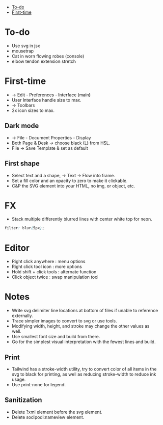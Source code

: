 - [To-do](#to-do)
- [First-time](#first-time)

# To-do
- Use svg in jsx
- mousetrap
- Cat in worn flowing robes (console)
- elbow tendon extension stretch

# First-time
- -> Edit - Preferences - Interface (main)
- User Interface handle size to max.
- -> Toolbars
- 2x icon sizes to max.

## Dark mode
- -> File - Document Properties - Display
- Both Page & Desk -> choose black (L) from HSL.
- File -> Save Template & set as default

## First shape
- Select text and a shape, -> Text -> Flow into frame.
- Set a fill color and an opacity to zero to make it clickable.
- C&P the SVG element into your HTML, no img, or object, etc.

# FX
- Stack multiple differently blurred lines with center white top for neon.
``` css
filter: blur(5px);
```


# Editor
- Right click anywhere : menu options
- Right click tool icon : more options
- Hold shift + click tools : alternate function
- Click object twice : swap manipulation tool


# Notes
- Write svg delimiter line locations at bottom of files if unable to reference externally.
- Trace simpler images to convert to svg or use tools.
- Modifying width, height, and stroke may change the other values as well.
- Use smallest font size and build from there.
- Go for the simplest visual interpretation with the fewest lines and build.


## Print
- Tailwind has a stroke-width utility, try to convert color of all items in the svg to black for printing, as well as reducing stroke-width to reduce ink usage.
- Use print-none for legend.

## Sanitization
- Delete ?xml element before the svg element.
- Delete sodipodi:nameview element.